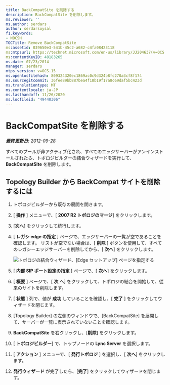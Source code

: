 ```yaml
---
title: BackCompatSite を削除する
description: BackCompatSite を削除します。
ms.reviewer: ''
ms.author: serdars
author: serdarsoysal
f1.keywords:
- NOCSH
TOCTitle: Remove BackCompatSite
ms:assetid: 039650e3-541b-45c2-a682-c4fa08423118
ms:mtpsurl: https://technet.microsoft.com/en-us/library/JJ204637(v=OCS.15)
ms:contentKeyID: 48183265
ms.date: 07/23/2014
manager: serdars
mtps_version: v=OCS.15
ms.openlocfilehash: 809324320ec1869ac0c9d324b8fc270a3cf8f174
ms.sourcegitcommit: 36fee89bb887bea4f18b19f17a8c69daf5bc423d
ms.translationtype: MT
ms.contentlocale: ja-JP
ms.lasthandoff: 11/26/2020
ms.locfileid: "49440306"
---
```

# <a name="remove-backcompatsite"></a>BackCompatSite を削除する

<div data-xmlns="http://www.w3.org/1999/xhtml">

<div class="topic" data-xmlns="http://www.w3.org/1999/xhtml" data-msxsl="urn:schemas-microsoft-com:xslt" data-cs="https://msdn.microsoft.com/">

<div data-asp="https://msdn2.microsoft.com/asp">



</div>

<div id="mainSection">

<div id="mainBody">

<span> </span>

_**最終更新日:** 2012-09-28_

すべてのプールが非アクティブ化され、すべてのエッジサーバーがアンインストールされたら、トポロジビルダーの結合ウィザードを実行して、 **BackCompatSite** を削除します。

<div>

## <a name="to-remove-backcompat-site-from-topology-builder"></a>Topology Builder から BackCompat サイトを削除するには

1.  トポロジビルダーから既存の展開を開きます。

2.  [ **操作** ] メニューで、[ **2007 R2 トポロジのマージ**] をクリックします。

3.  [**次へ**] をクリックして続行します。

4.  [ **レガシ edge の指定** ] ページで、エッジサーバーの一覧が空であることを確認します。 リストが空でない場合は、[ **削除** ] ボタンを使用して、すべてのレガシーエッジサーバーを削除してから、[ **次へ**] をクリックします。
    
    ![トポロジの結合ウィザード、[Edge セットアップ] ページを指定する](images/JJ204637.fb35a59a-711e-4259-b177-7311df1fed3c(OCS.15).jpg "トポロジの結合ウィザード、[Edge セットアップ] ページを指定する")  

5.  [ **内部 SIP ポート設定の指定** ] ページで、[ **次へ**] をクリックします。

6.  [ **概要** ] ページで、[ **次** へ] をクリックして、トポロジの結合を開始して、従来のサイトを削除します。

7.  [ **状態** ] 列で、値が **成功** していることを確認し、[ **完了** ] をクリックしてウィザードを閉じます。

8.  [Topology Builder] の左側のウィンドウで、[BackCompatSite] を展開して、サーバーが一覧に表示されていないことを確認します。

9.  **BackCompatSite** を右クリックし、[**削除**] をクリックします。

10. [ **トポロジビルダー**] で、トップノードの **Lync Server** を選択します。

11. [ **アクション** ] メニューで、[ **発行トポロジ** ] を選択し、[ **次へ**] をクリックします。

12. **発行ウィザード** が完了したら、[**完了**] をクリックしてウィザードを閉じます。

</div>

</div>

<span> </span>

</div>

</div>

</div>

